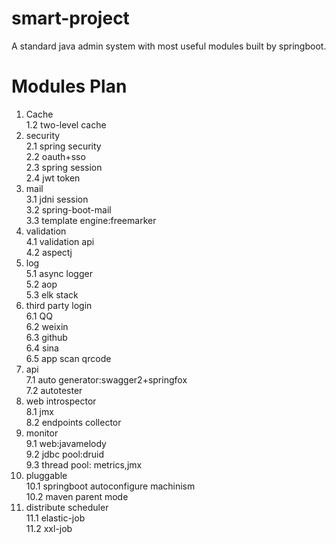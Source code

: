 # smart-project
A standard java admin system with most useful modules built by springboot.
# Modules Plan
1. Cache  
1.2 two-level cache  
2. security  
2.1 spring security  
2.2 oauth+sso  
2.3 spring session  
2.4 jwt token  
3. mail  
3.1 jdni session  
3.2 spring-boot-mail  
3.3 template engine:freemarker  
4. validation  
4.1 validation api  
4.2 aspectj  
5. log  
5.1 async logger  
5.2 aop  
5.3 elk stack  
6. third party login  
6.1 QQ   
6.2 weixin    
6.3 github    
6.4 sina   
6.5 app scan qrcode    
7. api     
7.1 auto generator:swagger2+springfox    
7.2 autotester    
8. web introspector    
8.1 jmx  
8.2 endpoints collector  
9. monitor  
9.1 web:javamelody  
9.2 jdbc pool:druid  
9.3 thread pool: metrics,jmx  
10. pluggable  
10.1 springboot autoconfigure machinism  
10.2 maven parent mode  
11. distribute scheduler   
11.1 elastic-job   
11.2 xxl-job   


